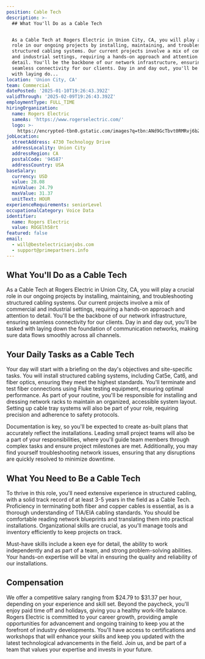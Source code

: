 ```yaml
---
position: Cable Tech
description: >-
  ## What You'll Do as a Cable Tech


  As a Cable Tech at Rogers Electric in Union City, CA, you will play a crucial
  role in our ongoing projects by installing, maintaining, and troubleshooting
  structured cabling systems. Our current projects involve a mix of commercial
  and industrial settings, requiring a hands-on approach and attention to
  detail. You'll be the backbone of our network infrastructure, ensuring
  seamless connectivity for our clients. Day in and day out, you'll be tasked
  with laying do...
location: 'Union City, CA'
team: Commercial
datePosted: '2025-01-10T19:26:43.392Z'
validThrough: '2025-02-09T19:26:43.392Z'
employmentType: FULL_TIME
hiringOrganization:
  name: Rogers Electric
  sameAs: 'https://www.rogerselectric.com/'
  logo: >-
    https://encrypted-tbn0.gstatic.com/images?q=tbn:ANd9GcTbvt0RMRvj6bZdL81Q6HJeRVl_qflQIGgp9w&s
jobLocation:
  streetAddress: 4730 Technology Drive
  addressLocality: Union City
  addressRegion: CA
  postalCode: '94587'
  addressCountry: USA
baseSalary:
  currency: USD
  value: 28.08
  minValue: 24.79
  maxValue: 31.37
  unitText: HOUR
experienceRequirements: seniorLevel
occupationalCategory: Voice Data
identifier:
  name: Rogers Electric
  value: ROGElh58rt
featured: false
email:
  - will@bestelectricianjobs.com
  - support@primepartners.info
---
```




## What You'll Do as a Cable Tech

As a Cable Tech at Rogers Electric in Union City, CA, you will play a crucial role in our ongoing projects by installing, maintaining, and troubleshooting structured cabling systems. Our current projects involve a mix of commercial and industrial settings, requiring a hands-on approach and attention to detail. You'll be the backbone of our network infrastructure, ensuring seamless connectivity for our clients. Day in and day out, you'll be tasked with laying down the foundation of communication networks, making sure data flows smoothly across all channels.

## Your Daily Tasks as a Cable Tech

Your day will start with a briefing on the day's objectives and site-specific tasks. You will install structured cabling systems, including Cat5e, Cat6, and fiber optics, ensuring they meet the highest standards. You'll terminate and test fiber connections using Fluke testing equipment, ensuring optimal performance. As part of your routine, you'll be responsible for installing and dressing network racks to maintain an organized, accessible system layout. Setting up cable tray systems will also be part of your role, requiring precision and adherence to safety protocols. 

Documentation is key, so you'll be expected to create as-built plans that accurately reflect the installations. Leading small project teams will also be a part of your responsibilities, where you'll guide team members through complex tasks and ensure project milestones are met. Additionally, you may find yourself troubleshooting network issues, ensuring that any disruptions are quickly resolved to minimize downtime.

## What You Need to Be a Cable Tech

To thrive in this role, you'll need extensive experience in structured cabling, with a solid track record of at least 3-5 years in the field as a Cable Tech. Proficiency in terminating both fiber and copper cables is essential, as is a thorough understanding of TIA/EIA cabling standards. You should be comfortable reading network blueprints and translating them into practical installations. Organizational skills are crucial, as you'll manage tools and inventory efficiently to keep projects on track.

Must-have skills include a keen eye for detail, the ability to work independently and as part of a team, and strong problem-solving abilities. Your hands-on expertise will be vital in ensuring the quality and reliability of our installations.

## Compensation

We offer a competitive salary ranging from $24.79 to $31.37 per hour, depending on your experience and skill set. Beyond the paycheck, you'll enjoy paid time off and holidays, giving you a healthy work-life balance. Rogers Electric is committed to your career growth, providing ample opportunities for advancement and ongoing training to keep you at the forefront of industry developments. You'll have access to certifications and workshops that will enhance your skills and keep you updated with the latest technological advancements in the field. Join us, and be part of a team that values your expertise and invests in your future.